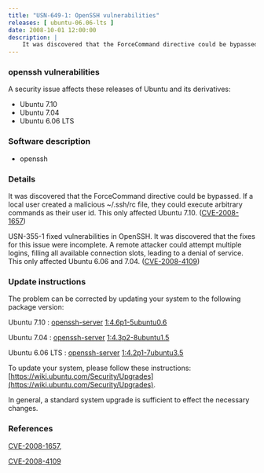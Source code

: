 ```yaml
---
title: "USN-649-1: OpenSSH vulnerabilities"
releases: [ ubuntu-06.06-lts ]
date: 2008-10-01 12:00:00
description: |
    It was discovered that the ForceCommand directive could be bypassed. If a local user created a malicious ~/.ssh/rc file, they could execute arbitrary commands as their user id.  This only affected Ubuntu 7.10. ([CVE-2008-1657](http://people.ubuntu.com/~ubuntu-security/cve/CVE-2008-1657))
--- 
```

 
### openssh vulnerabilities

A security issue affects these releases of Ubuntu and its derivatives:

* Ubuntu 7.10
* Ubuntu 7.04
* Ubuntu 6.06 LTS

### Software description

* openssh 

### Details

It was discovered that the ForceCommand directive could be bypassed. If a local user created a malicious ~/.ssh/rc file, they could execute arbitrary commands as their user id. This only affected Ubuntu 7.10. ([CVE-2008-1657](http://people.ubuntu.com/~ubuntu-security/cve/CVE-2008-1657))

USN-355-1 fixed vulnerabilities in OpenSSH. It was discovered that the fixes for this issue were incomplete. A remote attacker could attempt multiple logins, filling all available connection slots, leading to a denial of service. This only affected Ubuntu 6.06 and 7.04. ([CVE-2008-4109](http://people.ubuntu.com/~ubuntu-security/cve/CVE-2008-4109)) 

### Update instructions

The problem can be corrected by updating your system to the following package version:

Ubuntu 7.10
 : [openssh-server](https://launchpad.net/ubuntu/+source/openssh) <span> [1:4.6p1-5ubuntu0.6](https://launchpad.net/ubuntu/+source/openssh/1:4.6p1-5ubuntu0.6) </span> 

Ubuntu 7.04
 : [openssh-server](https://launchpad.net/ubuntu/+source/openssh) <span> [1:4.3p2-8ubuntu1.5](https://launchpad.net/ubuntu/+source/openssh/1:4.3p2-8ubuntu1.5) </span> 

Ubuntu 6.06 LTS
 : [openssh-server](https://launchpad.net/ubuntu/+source/openssh) <span> [1:4.2p1-7ubuntu3.5](https://launchpad.net/ubuntu/+source/openssh/1:4.2p1-7ubuntu3.5) </span> 

To update your system, please follow these instructions: [https://wiki.ubuntu.com/Security/Upgrades](https://wiki.ubuntu.com/Security/Upgrades).

In general, a standard system upgrade is sufficient to effect the necessary changes. 

### References

 [CVE-2008-1657](http://people.ubuntu.com/~ubuntu-security/cve/CVE-2008-1657), 

 [CVE-2008-4109](http://people.ubuntu.com/~ubuntu-security/cve/CVE-2008-4109)
 
